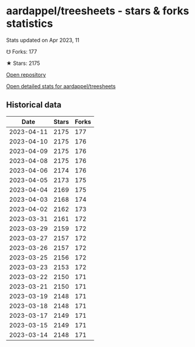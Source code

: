 # aardappel/treesheets - stars & forks statistics

Stats updated on Apr 2023, 11

☋ Forks: 177

★ Stars: 2175

[Open repository](https://github.com/aardappel/treesheets)

[Open detailed stats for aardappel/treesheets](https://reviewgithub.com/rep/aardappel/treesheets)

## Historical data
| Date | Stars | Forks |
|------|-------|-------|
| 2023-04-11 | 2175 | 177 | 
| 2023-04-10 | 2175 | 176 | 
| 2023-04-09 | 2175 | 176 | 
| 2023-04-08 | 2175 | 176 | 
| 2023-04-06 | 2174 | 176 | 
| 2023-04-05 | 2173 | 175 | 
| 2023-04-04 | 2169 | 175 | 
| 2023-04-03 | 2168 | 174 | 
| 2023-04-02 | 2162 | 173 | 
| 2023-03-31 | 2161 | 172 | 
| 2023-03-29 | 2159 | 172 | 
| 2023-03-27 | 2157 | 172 | 
| 2023-03-26 | 2157 | 172 | 
| 2023-03-25 | 2156 | 172 | 
| 2023-03-23 | 2153 | 172 | 
| 2023-03-22 | 2150 | 171 | 
| 2023-03-21 | 2150 | 171 | 
| 2023-03-19 | 2148 | 171 | 
| 2023-03-18 | 2148 | 171 | 
| 2023-03-17 | 2149 | 171 | 
| 2023-03-15 | 2149 | 171 | 
| 2023-03-14 | 2148 | 171 | 

